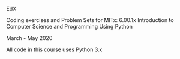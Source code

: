 EdX

Coding exercises and Problem Sets for MITx: 6.00.1x Introduction to Computer Science and Programming Using Python

March - May 2020

All code in this course uses Python 3.x
